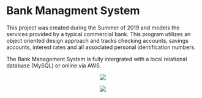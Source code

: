 # Bank Managment System

This project was created during the Summer of 2019 and models the services provided by a typical commercial bank. This program utilizes an object oriented design approach and tracks checking accounts, savings accounts, interest rates and all associated personal identification numbers.

The Bank Management System is fully intergrated with a local relational database (MySQL) or online via AWS.

<p align="center"><img src="https://d0.awsstatic.com/logos/powered-by-aws.png"></p>
<p align="center"><img src=https://user-images.githubusercontent.com/40440123/72386139-dd3b7880-36ee-11ea-9dc0-9d2d1404bf56.png></p>




